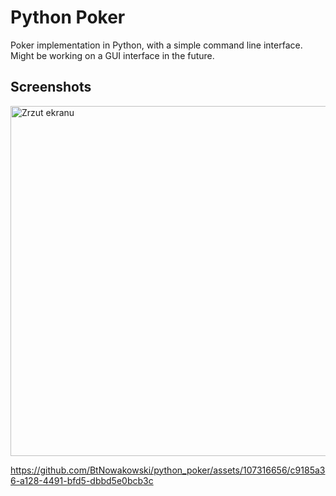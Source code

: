 # Python Poker

Poker implementation in Python, with a simple command line interface.
Might be working on a GUI interface in the future.  

## Screenshots

<img width="560" alt="Zrzut ekranu" src="https://github.com/BtNowakowski/python_poker/assets/107316656/81b2a2f0-c9a7-40bc-8fa1-532cb68cfe23">



https://github.com/BtNowakowski/python_poker/assets/107316656/c9185a36-a128-4491-bfd5-dbbd5e0bcb3c

